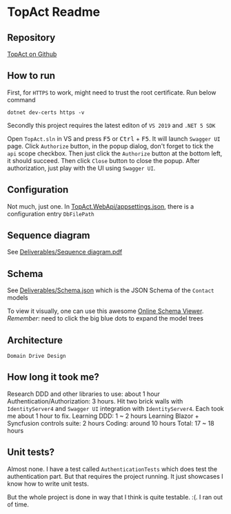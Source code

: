 # TopAct Readme

## Repository
[TopAct on Github](https://github.com/imgen/TopAct)

## How to run
First, for `HTTPS` to work, might need to trust the root certificate. Run below command

	dotnet dev-certs https -v

Secondly this project requires the latest editon of `VS 2019` and `.NET 5 SDK`

Open `TopAct.sln` in VS and press <kbd>F5</kbd> or <kbd>Ctrl</kbd> + <kbd>F5</kbd>. It will launch `Swagger UI` page. Click `Authorize` button, in the popup dialog, don't forget to tick the `api` scope checkbox. Then just click the `Authorize` button at the bottom left, it should succeed. Then click `Close` button to close the popup. 
After authorization, just play with the UI using `Swagger UI`. 

## Configuration
Not much, just one. In [TopAct.WebApi/appsettings.json](https://github.com/imgen/TopAct/blob/master/TopAct.WebApi/appsettings.json), there is a configuration entry `DbFilePath`

## Sequence diagram
See [Deliverables/Sequence diagram.pdf](https://github.com/imgen/TopAct/blob/master/Deliverables/Sequence%20diagram.pdf)

## Schema
See [Deliverables/Schema.json](https://github.com/imgen/TopAct/blob/master/Deliverables/schema.json) which is the JSON Schema of the `Contact` models

To view it visually, one can use this awesome [Online Schema Viewer](https://navneethg.github.io/jsonschemaviewer/). *Remember*: need to click the big blue dots to expand the model trees

## Architecture

	Domain Drive Design
	
## How long it took me?
 Research DDD and other libraries to use: about 1 hour
 Authentication/Authorization: 3 hours. Hit two brick walls with `IdentityServer4` and `Swagger UI` integration with `IdentityServer4`. Each took me about 1 hour to fix. 
 Learning DDD: 1 ~ 2 hours
 Learning Blazor + Syncfusion controls suite: 2 hours
 Coding: around 10 hours
 Total: 17 ~ 18 hours
 
 ## Unit tests?
 Almost none. I have a test called `AuthenticationTests` which does test the authentication part. But that requires the project running. It just showcases I know how to write unit tests. 
 
 But the whole project is done in way that I think is quite testable. :(. I ran out of time. 